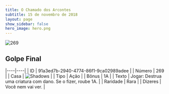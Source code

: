 ```yaml
---
title: O Chamado dos Arcontes
subtitle: 15 de novembro de 2018
layout: page
show_sidebar: false
hero_image: hero.png
---
```


![269](https://cdn.keyforgegame.com/media/card_front/pt/341_269_V557QC8HH5C9_pt.png)

## Golpe Final

|----|----|
| ID | 91a3ed7b-2940-4774-86f1-9ca02989adee |
| Número | 269 |
| Casa | ![Shadows](https://archonarcana.com/images/thumb/e/ee/Shadows.png/22px-Shadows.png "Sombras") |
| Tipo | Ação |
| Bônus | 1A |
| Texto | Jogar: Destrua uma criatura com dano. Se o fizer, roube 1A. |
| Raridade | Rara |
| Dizeres | Você nem vai ver. |
